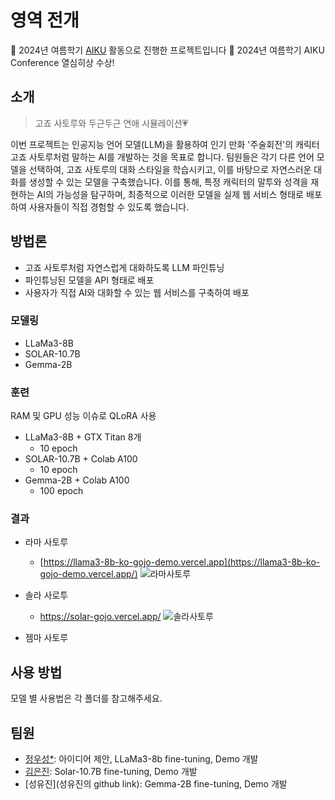 # 영역 전개

📢 2024년 여름학기 [AIKU](https://github.com/AIKU-Official) 활동으로 진행한 프로젝트입니다
🎉 2024년 여름학기 AIKU Conference 열심히상 수상!

## 소개

> 고죠 사토루와 두근두근 연애 시뮬레이션💗
>

이번 프로젝트는 인공지능 언어 모델(LLM)을 활용하여 인기 만화 '주술회전'의 캐릭터 고죠 사토루처럼 말하는 AI를 개발하는 것을 목표로 합니다. 팀원들은 각기 다른 언어 모델을 선택하여, 고죠 사토루의 대화 스타일을 학습시키고, 이를 바탕으로 자연스러운 대화를 생성할 수 있는 모델을 구축했습니다. 이를 통해, 특정 캐릭터의 말투와 성격을 재현하는 AI의 가능성을 탐구하며, 최종적으로 이러한 모델을 실제 웹 서비스 형태로 배포하여 사용자들이 직접 경험할 수 있도록 했습니다.

## 방법론

- 고죠 사토루처럼 자연스럽게 대화하도록 LLM 파인튜닝
- 파인튜닝된 모델을 API 형태로 배포
- 사용자가 직접 AI와 대화할 수 있는 웹 서비스를 구축하여 배포

### 모델링

- LLaMa3-8B
- SOLAR-10.7B
- Gemma-2B

### 훈련

RAM 및 GPU 성능 이슈로 QLoRA 사용

- LLaMa3-8B + GTX Titan 8개
    - 10 epoch
- SOLAR-10.7B + Colab A100
    - 10 epoch
- Gemma-2B + Colab A100
    - 100 epoch

### 결과
- 라마 사토루
    - [https://llama3-8b-ko-gojo-demo.vercel.app](https://llama3-8b-ko-gojo-demo.vercel.app/)
    ![라마사토루](https://github.com/user-attachments/assets/3a5c822b-53ae-4cb4-ae0e-b432258d73c3)


- 솔라 사로투
    - https://solar-gojo.vercel.app/
    ![솔라사토루](https://github.com/user-attachments/assets/e81e7d3e-e9bf-47da-b934-99037015a8fa)


- 젬마 사토루

## 사용 방법
모델 별 사용법은 각 폴더를 참고해주세요.

## 팀원
- [정우성*](https://github.com/mung3477): 아이디어 제안, LLaMa3-8b fine-tuning, Demo 개발
- [김은진](https://github.com/eunbob): Solar-10.7B fine-tuning, Demo 개발
- [성유진](성유진의 github link): Gemma-2B fine-tuning, Demo 개발
